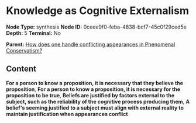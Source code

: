 # Knowledge as Cognitive Externalism

**Node Type:** synthesis
**Node ID:** 0ceee9f0-feba-4838-bcf7-45c0f29ced5e
**Depth:** 5
**Terminal:** No

**Parent:** [How does one handle conflicting appearances in Phenomenal Conservatism?](how-does-one-handle-conflicting-appearances-in-phenomenal-conservatism-antithesis-ed3b38d5-a2c0-46c4-b55a-9c4e3b88136b.md)

## Content

**For a person to know a proposition, it is necessary that they believe the proposition**, **For a person to know a proposition, it is necessary for the proposition to be true**, **Beliefs are justified by factors external to the subject, such as the reliability of the cognitive process producing them**, **A belief's seeming justified to a subject must align with external reality to maintain justification when appearances conflict**
